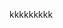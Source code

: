 kkkkkkkkk<grouped-questions source="labguidepage001WDX9YQLW" />
<question source="labguidepage001elLoTf4y" /><question source="labguidepage001elLoTf4y" />
<grouped-questions source="labguidepage001JjsKt4Sg" />
<grouped-questions source="labguidepage001WDX9YQLW" />

<validation step="5abe8e6b-e440-46a5-8632-26ca469b360d" />
<validation step="dc86b049-0281-400f-9839-150d3cb44427" />
